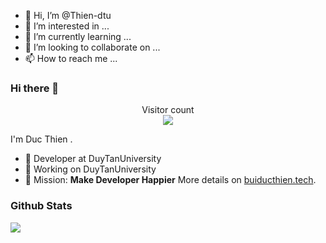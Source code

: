 - 👋 Hi, I’m @Thien-dtu
- 👀 I’m interested in ...
- 🌱 I’m currently learning ...
- 💞️ I’m looking to collaborate on ...
- 📫 How to reach me ...

### Hi there 👋

<p align="center"> 
  Visitor count<br>
  <img src="https://profile-counter.glitch.me/sorrycc/count.svg" />
</p>

I'm Duc Thien .

- 🍒 Developer at DuyTanUniversity
- 🍉 Working on DuyTanUniversity
- 🍎 Mission: **Make Developer Happier**
More details on [buiducthien.tech](https://www.buiducthien.tech/).
### Github Stats
![](https://github-readme-stats.vercel.app/api?username=thien-dtucc&hide_title=true&show_icons=true&icon_color=007aff&text_color=333&bg_color=fff)

<!---
Thien-dtu/Thien-dtu is a ✨ special ✨ repository because its `README.md` (this file) appears on your GitHub profile.
You can click the Preview link to take a look at your changes.
--->

